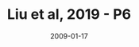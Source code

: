 ---
title: Liu et al, 2019 - P6
image: https://www.cycif.org/assets/img/liu-lin-2019/P6.jpg
date: '2009-01-17'
minerva_link: https://www.cycif.org/data/liu-lin-2019/P6.html
info_link: https://www.cycif.org/data/liu-lin-2019/index.html
show_page_link: false
---